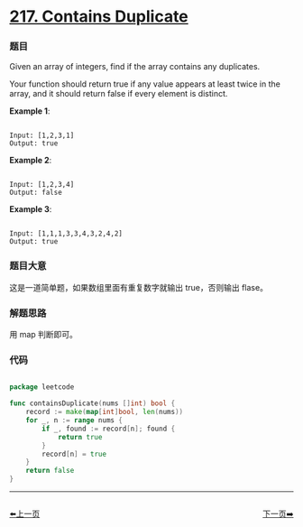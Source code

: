 # [217. Contains Duplicate](https://leetcode.com/problems/contains-duplicate/)

### 题目

Given an array of integers, find if the array contains any duplicates.

Your function should return true if any value appears at least twice in the array, and it should return false if every element is distinct.


**Example 1**:

```

Input: [1,2,3,1]
Output: true

```
**Example 2**:

```

Input: [1,2,3,4]
Output: false

```

**Example 3**:

```

Input: [1,1,1,3,3,4,3,2,4,2]
Output: true

```

### 题目大意

这是一道简单题，如果数组里面有重复数字就输出 true，否则输出 flase。

### 解题思路

用 map 判断即可。


### 代码

```go

package leetcode

func containsDuplicate(nums []int) bool {
	record := make(map[int]bool, len(nums))
	for _, n := range nums {
		if _, found := record[n]; found {
			return true
		}
		record[n] = true
	}
	return false
}

```


----------------------------------------------
<div style="display: flex;justify-content: space-between;align-items: center;">
<p><a href="https://books.halfrost.com/leetcode/ChapterFour/0200~0299/0216.Combination-Sum-III/">⬅️上一页</a></p>
<p><a href="https://books.halfrost.com/leetcode/ChapterFour/0200~0299/0218.The-Skyline-Problem/">下一页➡️</a></p>
</div>
